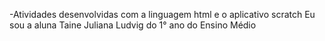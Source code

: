 -Atividades desenvolvidas com a linguagem html e o aplicativo scratch
Eu sou a aluna Taine Juliana Ludvig do 1° ano do Ensino Médio
